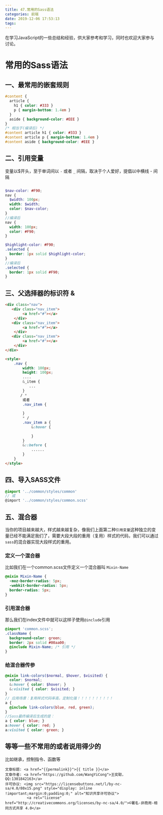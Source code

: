 ```yaml
---
title: 47.常用的Sass语法
categories: 前端
date: 2019-12-06 17:53:13
tags:
---
```

在学习JavaScript的一些总结和经验，供大家参考和学习，同时也欢迎大家参与讨论。

<!--more-->

# 常用的Sass语法

## 一、最常用的嵌套规则

```scss
#content {
  article {
    h1 { color: #333 }
    p { margin-bottom: 1.4em }
  }
  aside { background-color: #EEE }
}
/* 相当于(编译后) */
#content article h1 { color: #333 }
#content article p { margin-bottom: 1.4em }
#content aside { background-color: #EEE }

```



## 二、引用变量

变量以$开头，至于单词间以  ` - `  或者  ` _ `  间隔，取决于个人爱好，提倡以中横线  -  间隔

```scss

$nav-color: #F90;
nav {
  $width: 100px;
  width: $width;
  color: $nav-color;
}
//编译后
nav {
  width: 100px;
  color: #F90;
}

$highlight-color: #F90;
.selected {
  border: 1px solid $highlight-color;
}
//编译后
.selected {
  border: 1px solid #F90;
}

```



## 三、父选择器的标识符  &  

```html
<div class="nav">
   <div class="nav_item">
    	<a href="#"></a>
    </div>
   <div class="nav_item">
    	<a href="#"></a>
    </div>
   <div class="nav_item">
    	<a href="#"></a>
    </div>
</div>

<style>
    .nav {
        width: 100px;
        height: 100px;
        ....
        &_item {
           ...
        }
       / * 
        或者
        .nav_item {
            
        }
        * /
        .nav_item a {
            &:hover {
                
            }
        }
        &::before {
            ......
        }
    }
</style>
```

## 

## 四、导入SASS文件

```scss
@import '../common/styles/common'
// 或
@import '../common/styles/common.scss'
```



## 五、混合器

​	当你的项目越来越大，样式越来越复杂，像我们上面第二种`引用变量`这种独立的变量已经不能满足我们了，需要大段大段的重用（复用）样式的代码，我们可以通过`sass`的混合器实现大段样式的重用。

### 定义一个混合器

比如我们在一个common.scss文件定义一个混合器叫 `Mixin-Name`

```scss
@mixin Mixin-Name {
  -moz-border-radius: 5px;
  -webkit-border-radius: 5px;
  border-radius: 5px;
}
```

### 引用混合器

那么我们在index文件中就可以这样子使用`@include`引用

```scss
@import 'common.scss';
.className {
  background-color: green;
  border: 2px solid #00aa00;
  @include Mixin-Name; /* 引用 */
}
```

### 给混合器传参

```scss
@mixin link-colors($normal, $hover, $visited) {
  color: $normal;
  &:hover { color: $hover; }
  &:visited { color: $visited; }
}
// 应用场景：复用样式代码率高，定制化强！！！！！！！！！！
a {
  @include link-colors(blue, red, green);
}
//Sass最终编译后生成的是：
a { color: blue; }
a:hover { color: red; }
a:visited { color: green; }
```



## 等等一些不常用的或者说用得少的

比如继承，控制指令、函数等






><span style="font-size:12px">
	文章标题: <a href="{{permalink}}">{{ title }}</a>
	文章作者: <a href="https://github.com/WangYiCong">王奕聪，QQ:1301842163</a>  
	许可协议: <img src="https://licensebuttons.net/l/by-nc-sa/4.0/80x15.png" style="display: inline !important;margin:0;padding:0;" alt="知识共享许可协议">
			  <a rel="license" href="http://creativecommons.org/licenses/by-nc-sa/4.0/">©署名-非商用-相同方式共享 4.0</a>
</span>